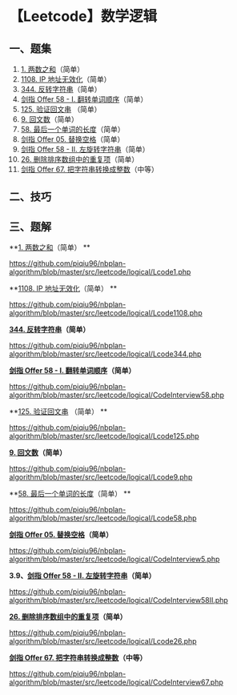 # 【Leetcode】数学逻辑


## 一、题集

1. [1. 两数之和](https://leetcode-cn.com/problems/two-sum/)（简单） 
2. [1108. IP 地址无效化](https://leetcode-cn.com/problems/defanging-an-ip-address/)（简单） 
3. [344. 反转字符串](https://leetcode-cn.com/problems/reverse-string/)（简单）
4. [剑指 Offer 58 - I. 翻转单词顺序](https://leetcode-cn.com/problems/fan-zhuan-dan-ci-shun-xu-lcof/)（简单）
5. [125. 验证回文串](https://leetcode-cn.com/problems/valid-palindrome/) （简单） 
6. [9. 回文数](https://leetcode-cn.com/problems/palindrome-number/)（简单）
7. [58. 最后一个单词的长度](https://leetcode-cn.com/problems/length-of-last-word/)（简单） 
8. [剑指 Offer 05. 替换空格](https://leetcode-cn.com/problems/ti-huan-kong-ge-lcof/)（简单） 
9. [剑指 Offer 58 - II. 左旋转字符串](https://leetcode-cn.com/problems/zuo-xuan-zhuan-zi-fu-chuan-lcof/)（简单）
10. [26. 删除排序数组中的重复项](https://leetcode-cn.com/problems/remove-duplicates-from-sorted-array/)（简单）
11. [剑指 Offer 67. 把字符串转换成整数](https://leetcode-cn.com/problems/ba-zi-fu-chuan-zhuan-huan-cheng-zheng-shu-lcof/)（中等）

## 二、技巧





## 三、题解

**[1. 两数之和](https://leetcode-cn.com/problems/two-sum/)（简单） **

https://github.com/piqiu96/nbplan-algorithm/blob/master/src/leetcode/logical/Lcode1.php

**[1108. IP 地址无效化](https://leetcode-cn.com/problems/defanging-an-ip-address/)（简单） **

https://github.com/piqiu96/nbplan-algorithm/blob/master/src/leetcode/logical/Lcode1108.php

**[344. 反转字符串](https://leetcode-cn.com/problems/reverse-string/)（简单）**

https://github.com/piqiu96/nbplan-algorithm/blob/master/src/leetcode/logical/Lcode344.php

**[剑指 Offer 58 - I. 翻转单词顺序](https://leetcode-cn.com/problems/fan-zhuan-dan-ci-shun-xu-lcof/)（简单）**

https://github.com/piqiu96/nbplan-algorithm/blob/master/src/leetcode/logical/CodeInterview58.php

**[125. 验证回文串](https://leetcode-cn.com/problems/valid-palindrome/) （简单） **

https://github.com/piqiu96/nbplan-algorithm/blob/master/src/leetcode/logical/Lcode125.php

**[9. 回文数](https://leetcode-cn.com/problems/palindrome-number/)（简单）**

https://github.com/piqiu96/nbplan-algorithm/blob/master/src/leetcode/logical/Lcode9.php

**[58. 最后一个单词的长度](https://leetcode-cn.com/problems/length-of-last-word/)（简单） **

https://github.com/piqiu96/nbplan-algorithm/blob/master/src/leetcode/logical/Lcode58.php

**[剑指 Offer 05. 替换空格](https://leetcode-cn.com/problems/ti-huan-kong-ge-lcof/)（简单）**

https://github.com/piqiu96/nbplan-algorithm/blob/master/src/leetcode/logical/CodeInterview5.php

**3.9、[剑指 Offer 58 - II. 左旋转字符串](https://leetcode-cn.com/problems/zuo-xuan-zhuan-zi-fu-chuan-lcof/)（简单）**

https://github.com/piqiu96/nbplan-algorithm/blob/master/src/leetcode/logical/CodeInterview58II.php

**[26. 删除排序数组中的重复项](https://leetcode-cn.com/problems/remove-duplicates-from-sorted-array/)（简单）**

https://github.com/piqiu96/nbplan-algorithm/blob/master/src/leetcode/logical/Lcode26.php

**[剑指 Offer 67. 把字符串转换成整数](https://leetcode-cn.com/problems/ba-zi-fu-chuan-zhuan-huan-cheng-zheng-shu-lcof/)（中等）**

https://github.com/piqiu96/nbplan-algorithm/blob/master/src/leetcode/logical/CodeInterview67.php

